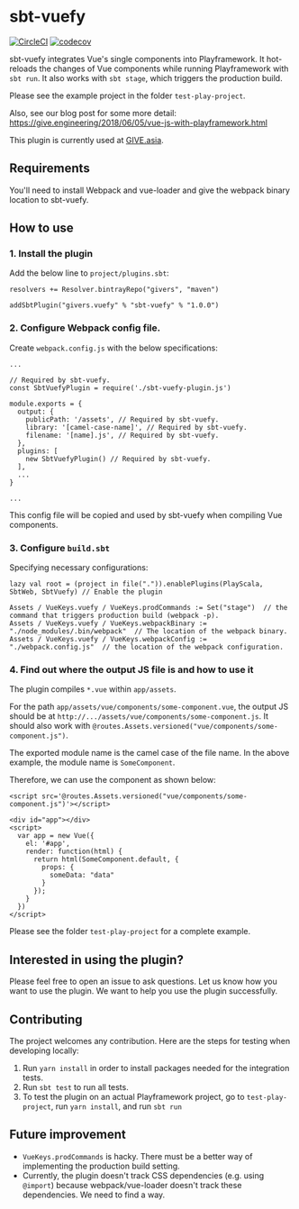 sbt-vuefy
==========

[![CircleCI](https://circleci.com/gh/GIVESocialMovement/sbt-vuefy/tree/master.svg?style=shield)](https://circleci.com/gh/GIVESocialMovement/sbt-vuefy/tree/master)
[![codecov](https://codecov.io/gh/GIVESocialMovement/sbt-vuefy/branch/master/graph/badge.svg)](https://codecov.io/gh/GIVESocialMovement/sbt-vuefy)

sbt-vuefy integrates Vue's single components into Playframework. It hot-reloads the changes of Vue components while running Playframework with `sbt run`. It also works with `sbt stage`, which triggers the production build.

Please see the example project in the folder `test-play-project`.

Also, see our blog post for some more detail: https://give.engineering/2018/06/05/vue-js-with-playframework.html

This plugin is currently used at [GIVE.asia](https://give.asia).

Requirements
-------------

You'll need to install Webpack and vue-loader and give the webpack binary location to sbt-vuefy.


How to use
-----------

### 1. Install the plugin

Add the below line to `project/plugins.sbt`:

```
resolvers += Resolver.bintrayRepo("givers", "maven")

addSbtPlugin("givers.vuefy" % "sbt-vuefy" % "1.0.0")
```


### 2. Configure Webpack config file.

Create `webpack.config.js` with the below specifications:

```
...

// Required by sbt-vuefy.
const SbtVuefyPlugin = require('./sbt-vuefy-plugin.js')

module.exports = {
  output: {
    publicPath: '/assets', // Required by sbt-vuefy.
    library: '[camel-case-name]', // Required by sbt-vuefy.
    filename: '[name].js', // Required by sbt-vuefy.
  },
  plugins: [
    new SbtVuefyPlugin() // Required by sbt-vuefy.
  ],
  ...
}

...
```

This config file will be copied and used by sbt-vuefy when compiling Vue components.


### 3. Configure `build.sbt`

Specifying necessary configurations:

```
lazy val root = (project in file(".")).enablePlugins(PlayScala, SbtWeb, SbtVuefy) // Enable the plugin

Assets / VueKeys.vuefy / VueKeys.prodCommands := Set("stage")  // the command that triggers production build (webpack -p).
Assets / VueKeys.vuefy / VueKeys.webpackBinary := "./node_modules/.bin/webpack"  // The location of the webpack binary.
Assets / VueKeys.vuefy / VueKeys.webpackConfig := "./webpack.config.js"  // the location of the webpack configuration.
```

### 4. Find out where the output JS file is and how to use it

The plugin compiles `*.vue` within `app/assets`.

For the path `app/assets/vue/components/some-component.vue`, the output JS should be at `http://.../assets/vue/components/some-component.js`.
It should also work with `@routes.Assets.versioned("vue/components/some-component.js")`.

The exported module name is the camel case of the file name. In the above example, the module name is `SomeComponent`.

Therefore, we can use the component as shown below:

```
<script src='@routes.Assets.versioned("vue/components/some-component.js")'></script>

<div id="app"></div>
<script>
  var app = new Vue({
    el: '#app',
    render: function(html) {
      return html(SomeComponent.default, {
        props: {
          someData: "data"
        }
      });
    }
  })
</script>
```

Please see the folder `test-play-project` for a complete example.


Interested in using the plugin?
--------------------------------

Please feel free to open an issue to ask questions. Let us know how you want to use the plugin. We want to help you use the plugin successfully.


Contributing
---------------

The project welcomes any contribution. Here are the steps for testing when developing locally:

1. Run `yarn install` in order to install packages needed for the integration tests.
2. Run `sbt test` to run all tests.
3. To test the plugin on an actual Playframework project, go to `test-play-project`, run `yarn install`, and run `sbt run`


Future improvement
--------------------

* `VueKeys.prodCommands` is hacky. There must be a better way of implementing the production build setting.
* Currently, the plugin doesn't track CSS dependencies (e.g. using `@import`) because webpack/vue-loader doesn't track these dependencies. We need to find a way.
